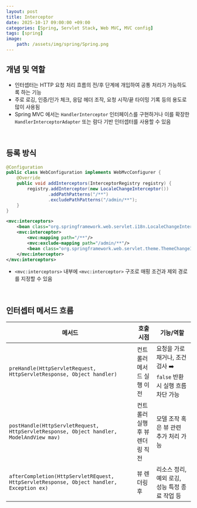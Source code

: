 ```yaml
---
layout: post
title: Interceptor
date: 2025-10-17 09:00:00 +09:00
categories: [Spring, Servlet Stack, Web MVC, MVC config]
tags: [spring]
image:
    path: /assets/img/spring/Spring.png
---
```


## 개념 및 역할

- 인터셉터는 HTTP 요청 처리 흐름의 전/후 단계에 개입하여 공통 처리가 가능하도록 하는 기능
- 주로 로깅, 인증/인가 체크, 응답 헤더 조작, 요청 시작/끝 타이밍 기록 등의 용도로 많이 사용됨
- Spring MVC 에서는 `HandlerInterceptor` 인터페이스를 구현하거나 이를 확장한 `HandlerInterceptorAdapter` 또는 람다 기반 인터셉터를 사용할 수 있음


<br>

## 등록 방식

```java
@Configuration
public class WebConfiguration implements WebMvcConfigurer {
    @Override
    public void addInterceptors(InterceptorRegistry registry) {
        registry.addInterceptor(new LocaleChangeInterceptor())
                .addPathPatterns("/**")
                .excludePathPatterns("/admin/**");
    }
}
```

```xml
<mvc:interceptors>
    <bean class="org.springframework.web.servlet.i18n.LocaleChangeInterceptor"/>
    <mvc:interceptor>
        <mvc:mapping path="/**"/>
        <mvc:exclude-mapping path="/admin/**"/>
        <bean class="org.springframework.web.servlet.theme.ThemeChangeInterceptor"/>
    </mvc:interceptor>
</mvc:interceptors>
```

- `<mvc:interceptors>` 내부에 `<mvc:interceptor>` 구조로 매핑 조건과 제외 경로를 지정할 수 있음

<br>

## 인터셉터 메서드 흐름

| 메서드 | 호출 시점 | 기능/역할 |
|-|-|-|
| `preHandle(HttpServletRequest, HttpServletResponse, Object handler)` | 컨트롤러 메서드 실행 이전 | 요청을 가로채거나, 조건 검사 ➡️ `false` 반환 시 실행 흐름 차단 가능 |
| `postHandle(HttpServletRequest, HttpServletResponse, Object handler, ModelAndView mav)` | 컨트롤러 실행 후 뷰 렌더링 직전 | 모델 조작 혹은 뷰 관련 추가 처리 가능 |
| `afterCompletion(HttpServletREquest, HttpServletResponse, Object handler, Exception ex)` | 뷰 렌더링 후 | 리소스 정리, 예외 로깅, 성능 특정 종료 작업 등 |


<br>